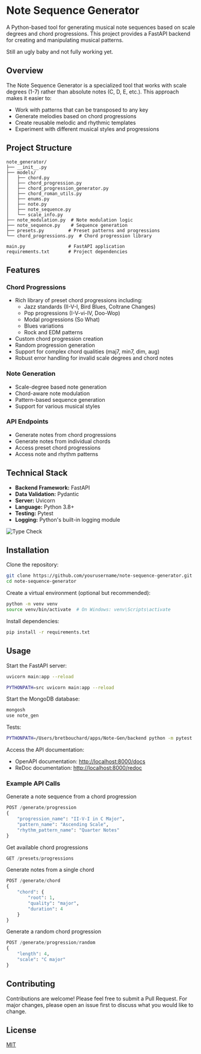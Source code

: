 # Note Sequence Generator

A Python-based tool for generating musical note sequences based on scale degrees and chord progressions. This project provides a FastAPI backend for creating and manipulating musical patterns.

Still an ugly baby and not fully working yet.

## Overview

The Note Sequence Generator is a specialized tool that works with scale degrees (1-7) rather than absolute notes (C, D, E, etc.). This approach makes it easier to:

- Work with patterns that can be transposed to any key
- Generate melodies based on chord progressions
- Create reusable melodic and rhythmic templates
- Experiment with different musical styles and progressions

## Project Structure

```plaintext
note_generator/
├── __init__.py
├── models/
│   ├── chord.py
│   ├── chord_progression.py
│   ├── chord_progression_generator.py
│   ├── chord_roman_utils.py
│   ├── enums.py
│   ├── note.py
│   ├── note_sequence.py
│   └── scale_info.py
├── note_modulation.py  # Note modulation logic
├── note_sequence.py    # Sequence generation
├── presets.py         # Preset patterns and progressions
└── chord_progressions.py  # Chord progression library

main.py                # FastAPI application
requirements.txt       # Project dependencies
```

## Features

### Chord Progressions

- Rich library of preset chord progressions including:
  - Jazz standards (II-V-I, Bird Blues, Coltrane Changes)
  - Pop progressions (I-V-vi-IV, Doo-Wop)
  - Modal progressions (So What)
  - Blues variations
  - Rock and EDM patterns
- Custom chord progression creation
- Random progression generation
- Support for complex chord qualities (maj7, min7, dim, aug)
- Robust error handling for invalid scale degrees and chord notes

### Note Generation

- Scale-degree based note generation
- Chord-aware note modulation
- Pattern-based sequence generation
- Support for various musical styles

### API Endpoints

- Generate notes from chord progressions
- Generate notes from individual chords
- Access preset chord progressions
- Access note and rhythm patterns

## Technical Stack

- **Backend Framework:** FastAPI
- **Data Validation:** Pydantic
- **Server:** Uvicorn
- **Language:** Python 3.8+
- **Testing:** Pytest
- **Logging:** Python's built-in logging module

![Type Check](https://github.com/bretbouchard/Note-Gen/actions/workflows/type-check.yml/badge.svg)

## Installation

Clone the repository:

```bash
git clone https://github.com/yourusername/note-sequence-generator.git
cd note-sequence-generator
```

Create a virtual environment (optional but recommended):

```bash
python -m venv venv
source venv/bin/activate  # On Windows: venv\Scripts\activate
```

Install dependencies:

```bash
pip install -r requirements.txt
```

## Usage

Start the FastAPI server:

```bash
uvicorn main:app --reload

PYTHONPATH=src uvicorn main:app --reload
```

Start the MongoDB database:

```bash
mongosh
use note_gen
```

Tests:

```bash
PYTHONPATH=/Users/bretbouchard/apps/Note-Gen/backend python -m pytest . -s -v
```

Access the API documentation:

- OpenAPI documentation: <http://localhost:8000/docs>
- ReDoc documentation: <http://localhost:8000/redoc>

### Example API Calls

Generate a note sequence from a chord progression

```python
POST /generate/progression
{
    "progression_name": "II-V-I in C Major",
    "pattern_name": "Ascending Scale",
    "rhythm_pattern_name": "Quarter Notes"
}
```

Get available chord progressions

```python
GET /presets/progressions
```

Generate notes from a single chord

```python
POST /generate/chord
{
    "chord": {
        "root": 1,
        "quality": "major",
        "duration": 4
    }
}
```

Generate a random chord progression

```python
POST /generate/progression/random
{
    "length": 4,
    "scale": "C major"
}
```

## Contributing

Contributions are welcome! Please feel free to submit a Pull Request. For major changes, please open an issue first to discuss what you would like to change.

## License

[MIT](https://choosealicense.com/licenses/mit/)
